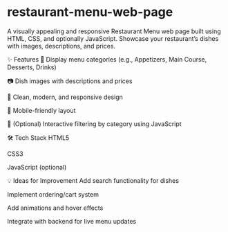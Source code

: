 # restaurant-menu-web-page
A visually appealing and responsive Restaurant Menu web page built using HTML, CSS, and optionally JavaScript. Showcase your restaurant’s dishes with images, descriptions, and prices.

✨ Features
🍕 Display menu categories (e.g., Appetizers, Main Course, Desserts, Drinks)

📷 Dish images with descriptions and prices

🎨 Clean, modern, and responsive design

📱 Mobile-friendly layout

🔄 (Optional) Interactive filtering by category using JavaScript

🛠️ Tech Stack
HTML5

CSS3

JavaScript (optional)



💡 Ideas for Improvement
Add search functionality for dishes

Implement ordering/cart system

Add animations and hover effects

Integrate with backend for live menu updates
